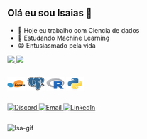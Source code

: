 ## Olá eu sou Isaias 👋

- 🔭 Hoje eu trabalho com Ciencia de dados
- 🌱 Estudando Machine Learning
- 😁 Entusiasmado pela vida

<div>
    <a href="https://github.com/isaiasjusto">
        <!-- Estatísticas principais (commits, estrelas, etc.) -->
        <img height="150" src="https://github-readme-stats.vercel.app/api?username=isaiasjusto&show_icons=true&theme=tokyonight&include_all_commits=true&count_private=true"/>
        <!-- Linguagens mais usadas -->
        <img height="150" src="https://github-readme-stats.vercel.app/api/top-langs/?username=isaiasjusto&layout=compact&langs_count=8&theme=tokyonight"/>
    </a>
</div>


##


<div style="display: inline-block">
    <!-- Ícones de tecnologias -->
    <img align="center" alt="Power BI" height="30" width="40" src="https://raw.githubusercontent.com/devicons/devicon/refs/heads/master/icons/scikitlearn/scikitlearn-original.svg">
    <img align="center" alt="R" height="30" width="40" src="https://raw.githubusercontent.com/devicons/devicon/refs/heads/master/icons/postgresql/postgresql-original.svg">
    <img align="center" alt="Data Bricks" height="30" width="40" src="https://raw.githubusercontent.com/devicons/devicon/refs/heads/master/icons/r/r-original.svg">
    <img align="center" alt="Python" height="30" width="40" src="https://raw.githubusercontent.com/devicons/devicon/master/icons/python/python-original.svg">
</div>


##


<div>
    <!-- Badges de redes sociais -->
    <a href="https://discord.gg/rafaballerini" target="_blank">
        <img src="https://img.shields.io/badge/Discord-7289DA?style=for-the-badge&logo=discord&logoColor=white" alt="Discord">
    </a>
    <a href="mailto:isaiasj2906@gmail.com">
        <img src="https://img.shields.io/badge/Email-D14836?style=for-the-badge&logo=gmail&logoColor=white" alt="Email">
    </a>
    <a href="https://www.linkedin.com/in/isaias-justo-a8b998185/" target="_blank">
        <img src="https://img.shields.io/badge/LinkedIn-0077B5?style=for-the-badge&logo=linkedin&logoColor=white" alt="LinkedIn">
    </a>

##


<img alt="Isa-gif" src = "https://gist.githubusercontent.com/vinimyls/f5ab813be54a3b6e9c4c11f7454382bb/raw/9a31583d7405facc119a48cb3ae76f387bb30af2/Study.gif">

##
